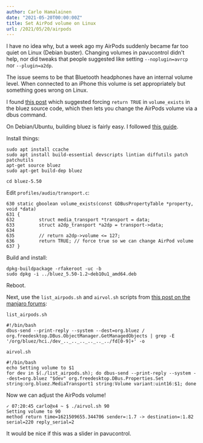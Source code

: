 ```yaml
---
author: Carlo Hamalainen
date: "2021-05-20T00:00:00Z"
title: Set AirPod volume on Linux
url: /2021/05/20/airpods
---
```


I have no idea why, but a week ago my AirPods suddenly became far too quiet on Linux (Debian buster). 
Changing volumes in pavucontrol didn't help, nor did tweaks that people suggested like setting
``--noplugin=avrcp`` nor ``--plugin=a2dp``.

The issue seems to be that Bluetooth headphones have an internal volume level. When connected to an iPhone this 
volume is set appropriately but something goes wrong on Linux.

I found [this post](https://unix.stackexchange.com/questions/437468/bluetooth-headset-volume-too-low-only-in-arch/562381#562381) which suggested forcing ``return TRUE`` in ``volume_exists`` in the bluez source code,
which then lets you change the AirPods volume via a dbus command.

On Debian/Ubuntu, building bluez is fairly easy. I followed [this guide](https://www.blog.willandnora.com/2017/08/06/build-bluez-5-46-yourself-for-your-debian-jessie/).

Install things:

    sudo apt install ccache
    sudo apt install build-essential devscripts lintian diffutils patch patchutils
    apt-get source bluez
    sudo apt-get build-dep bluez

    cd bluez-5.50

Edit ``profiles/audio/transport.c``:

    630 static gboolean volume_exists(const GDBusPropertyTable *property, void *data)
    631 {
    632         struct media_transport *transport = data;
    633         struct a2dp_transport *a2dp = transport->data;
    634
    635         // return a2dp->volume <= 127;
    636         return TRUE; // force true so we can change AirPod volume
    637 }

Build and install:

    dpkg-buildpackage -rfakeroot -uc -b
    sudo dpkg -i ../bluez_5.50-1.2~deb10u1_amd64.deb

Reboot.

Next, use the ``list_airpods.sh`` and ``airvol.sh`` scripts from
[this post on the manjaro forums](https://archived.forum.manjaro.org/t/airpods-pro-max-volume-too-low/146508/5):

``list_airpods.sh``

    #!/bin/bash
    dbus-send --print-reply --system --dest=org.bluez / org.freedesktop.DBus.ObjectManager.GetManagedObjects | grep -E '/org/bluez/hci./dev_.._.._.._.._.._../fd[0-9]+' -o

``airvol.sh``

    #!/bin/bash
    echo Setting volume to $1
    for dev in $(./list_airpods.sh); do dbus-send --print-reply --system --dest=org.bluez "$dev" org.freedesktop.DBus.Properties.Set string:org.bluez.MediaTransport1 string:Volume variant:uint16:$1; done

Now we can adjust the AirPods volume!

    ✓ 07:20:45 carlo@x4 ~ $ ./airvol.sh 90
    Setting volume to 90
    method return time=1621509655.344706 sender=:1.7 -> destination=:1.82 serial=220 reply_serial=2

It would be nice if this was a slider in pavucontrol.
